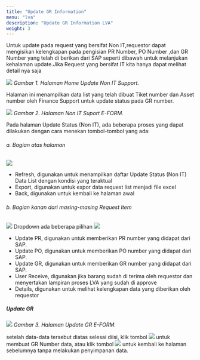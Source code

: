 ```yaml
---
title: "Update GR Information"
menu: "lva"
description: "Update GR Information LVA"
weight: 3
---
```


Untuk update pada request yang bersifat Non IT,requestor dapat mengisikan kelengkapan pada pengisian PR Number, PO Number ,dan GR Number yang telah di berikan dari SAP seperti dibawah untuk melanjukan kehalaman update.Jika Request yang bersifat IT kita hanya dapat melihat detail nya saja

![](/images/LVA/non/homee.png?height=auto&classes=border,shadow)
*Gambar 1. Halaman Home Update Non IT Support.*

Halaman ini menampilkan data list yang telah dibuat Tiket number dan Asset number oleh Finance Support untuk update status pada GR number.

![](/images/LVA/non/list.png?height=auto&classes=border,shadow)
*Gambar 2. Halaman Non IT Suport E-FORM.*

Pada halaman Update Status (Non IT), ada beberapa proses yang dapat dilakukan dengan cara menekan tombol-tombol yang ada: 

###### a. Bagian atas halaman

![](/images/LVA/non/refresh.png?height=auto&classes=border,shadow)

- Refresh, digunakan untuk menampilkan daftar Update Status (Non IT) Data List dengan kondisi yang teraktual
- Export, digunakan untuk expor data request list menjadi file excel
- Back, digunakan untuk kembali ke halaman awal

###### b. Bagian kanan dari masing-masing Request Item

![](/images/LVA/non/dropdown.png?height=auto&classes=border,shadow) Dropdown ada beberapa pilihan ![](/images/LVA/non/button.png?height=auto&classes=border,shadow)
     
- Update PR, digunakan untuk memberikan PR number yang didapat dari SAP.
- Update PO, digunakan untuk memberikan PO number yang didapat dari SAP.
- Update GR, digunakan untuk memberikan GR number yang didapat dari SAP.
- User Receive, digunakan jika barang sudah di terima oleh requestor dan menyertakan lampiran proses LVA yang sudah di approve
- Details, digunakan untuk melihat kelengkapan data yang diberikan oleh requestor
    
##### Update GR

![](/images/LVA/non/updategr.png?height=auto&classes=border,shadow)
*Gambar 3. Halaman Update GR E-FORM.*

setelah data-data tersebut diatas selesai diisi, klik tombol ![](/images/LVA/non/update.png?height=auto&classes=border,shadow) untuk membuat GR Number data, atau klik tombol ![](/images/LVA/non/back.png?height=auto&classes=border,shadow) untuk kembali ke halaman sebelumnya tanpa melakukan penyimpanan data.